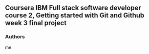 ## Coursera IBM Full stack software developer course 2, Getting started with Git and Github week 3 final project

### Authors
me

